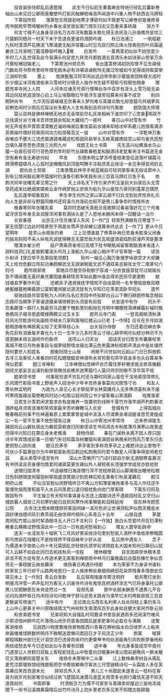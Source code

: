 <!-- { "loadSidebar": true } -->
　　投宣谕张侍郎乱后遇毘陵
　　此生今日似前生重着麻衣特地行经乱后囊新巻轴出山来见旧公卿雨笼蛬壁吟灯影风触蝉枝噪浪声闻道中兴重人物不妨西去马蹄轻
　　下第投所知
　　落第愁生晓鼓初地寒才薄欲何如不辞更写公卿巻却是难修骨肉书御苑早莺啼暖树钓乡春水浸贫居拟离门馆东归去又恐重来事转疎
　　哭方干
　　何言寸禄不沾身身没诗名万古存况有数篇关敎化得无余庆及儿孙渔樵共垒坟三尺猿鹤同栖月一村天下未宁吾道丧更谁将酒酹吟魂
　　秋日泊浦江
　　一帆程歇九秋时漠漠芦花拂浪飞寒浦更无船并宿暮山时见鸟双归照云烽火惊离抱剪叶风霜逼暑衣江月渐明汀露湿静驱吟魄入微
　　白发吟
　　一茎两茎初似丝不妨惊度少年时几人乱世得及此今我满头何足悲九转灵丹那胜酒五音清乐未如诗家山苍翠万余尺藜杖楮冠输老儿
　　下第寄池州郑员外
　　省出蓬蒿修谒初防知曾不见生疎侯门数处将书荐帝里经年借宅居未必有诗堪讽诵秖怜无援过吹嘘如今足得成持取莫使江湖却钓鱼
　　塞上
　　旌旗鬛鬛汉将军闲出巡边帝命新沙塞旋收饶帐幙犬戎时杀少烟尘冰河夜渡偷来马雪岭时分猎去人独作书生疑不穏软弓轻劒也随身
　　赠题兠率寺闲上人院
　　人间寺应诸天号真行僧禅此寺中百岁有涯头上雪万般无染耳边风挂帆波浪惊心白上马尘埃翳眼红毕竟浮生谩劳役算来何事不成空
　　别四明钟尚书
　　九华天际碧嵯峨无奈春来入梦何难与英雄论敎化却思猿鸟共烟萝风前栁态闲时少雨后花容淡处多都大人生有离别且将诗句代离歌
　　题防国大师塔
　　莫认双林是佛林禅栖无地亦无金塔前尽礼灰来相衲下谁宗印了心笠象明双不见线源分派寸难寻吾师觉路余知处大藏经门一夜吟
　　春日山中对雪有作
　　竹树无声或有声霏霏漠漠散还凝岭梅谢后重妆蘂岩水铺来却结冰牢系鹿儿防猎客满添茶鼎侯吟僧好将膏雨同功力松径莓苔又一层
　　山中对雪有作
　　一浑乾坤万象收唯应不壅大江流虎狼遇猎难藏迹松栢因风易举头玉帐英雄携妓赏山邨鸟雀共民愁岂堪久蔽苍苍色须放三光照九州
　　戏题王处士书斋
　　先生高兴似樵渔水鸟山猿一处居石径可行苔色厚钓竿时斫竹丛疎欺春秖爱和醅酒讳老犹看夹注书莫道无金空有寿有金无寿欲何如
　　早发
　　东牕未明尘梦苏呼童结束登征途落叶铺霜马蹄滑寒猿啸月人心孤时逆帽檐风刮顶旋呵鞭手冻粘须青云快活一未见争得安闲钓五湖
　　题仇处士郊居
　　江南景簇此林亭手板蓝裾自可轻洞里客来无俗话郭中人到有公情闲敲岩果呼猿接时钓溪鱼引鹤争笑我有诗三百首马蹄红日急于名
　　依韵次同年张曙先辈见寄之什
　　天上诗名天下传引来齐列玉皇前大仙录后头无雪至药成来灶絶烟笑蹑紫云金作阙梦抛尘世铁为船九华山叟惊凡骨同到蓬莱岂偶然
　　乱后逢李昭象叙别
　　李生李生何所之家山窣云胡不归兵戈到处弄性命礼乐向人生是非却与野猿同橡坞还将溪鸟共渔矶也知不是男儿事争奈时情贱布衣
　　晚春寄同年张曙先辈
　　莫将时态破天真秖合高歌醉过春易落好花三个月难留浮世百年身无金润屋浑闲事有酒扶头是了人恩地未酬闲未得一回醒话一沾巾
　　长安春感
　　出京无计住京难深入东风【一作门】转索然满眼有花寒食下一家无信楚江边此时晴景愁于雨是处莺声苦却蝉公道算来终达去【一作了】更从今日望明年
　　登灵山水阁贻钓者
　　江上见僧谁是了修斋补衲日劳身未胜渔父闲垂钓独背斜阳不采人纵有风波犹得睡总无蓑笠始为贫瓦瓶盛酒瓷瓯酌荻浦芦湾是要津
　　赠溧水崔少府
　　庭户萧条燕雀喧日高牕下枕书眠秖闻留客敎酤酒未省逢人説料钱洞口礼星披鹤氅溪头吟月上渔船九华山叟心相许不计官卑赠一篇
　　读张仆射诗【曾应举不及第投笔领郡】
　　秋吟一轴见心胸万象搜罗咏欲空才大却嫌天上桂世危翻立阵前功亷颇解武文无説谢眺能文武不通双美总输张太守二南章句六钧弓
　　题所居邨舍
　　家随兵尽屋空存税额宁容减一分衣食旋营犹可过赋输长急不堪闻蚕无夏织桑充寨田废春耕犊劳军如此数州谁会得杀民将尽更邀勲
　　献钱塘县罗著作判官
　　还鄕夫子遇贤侯抚字情知不自由莫把一名专懊恼放敎双眼絶寃雠猩袍懒着辞公宴鹤氅闲披访道流犹有九华知已在羡君高卧早囘头
　　遣怀
　　驱驰歧路共营营秖为人间利与名红杏园中终拟醉白云山下懒归耕题桥每念相如志佩印当期季子荣谩道彊亲堪倚赖到头须是有前程
　　长安道中有作
　　囘头不忍看羸僮一路行人我最穷马迹蹇于槐影里钓船抛在月明中帽檐晓滴淋蝉露衫袖时飘巻鴈风子细寻思底模様腾腾又过玉关东
　　题开元寺门阁
　　一登高阁眺清秋满目风光尽胜游何处画桡寻緑水几家鸣笛咽红楼云山巳老【一作降】应长在岁月如波秖暗游唯有禅居离尘俗了无荣辱挂心头
　　出关投孙侍御
　　东归还着旧麻衣争免花前有泪垂每岁春光九十日一生年少几多时青云寸禄心耕早明月仙枝分种迟不为感恩酬未得五湖闲作钓鱼师
　　送项山人归天台
　　因话天台归思生布囊藤杖笑离城不敎日月拘身事自与烟萝结野情龙镇古潭云色黒露淋秋桧鹤声清此中是处堪终隠何要世人知姓名
　　题衡阳隠士山居
　　闲居不问世如何云起山门日巳斜放鹤去寻三岛客任人来看四时花松醪腊醖安神酒布水宵煎覔句茶毕竟金多也头白算来争得似君家
　　题江寺禅和
　　江寺禅僧似悟禅坏衣芒履住茅轩懒求施主修真像翻説经文是妄言出浦钓船惊宿鴈伐岩樵斧迸寒猿行人莫问师宗防眼不浮华耳不喧
　　题弟侄书堂
　　何事居穷道不穷乱时还与静时同家山虽在干戈地弟侄常修礼乐风牕竹影摇书案上野泉声入砚池中少年辛苦终身事莫向光隂惰寸功
　　和友人寄长林孟明府
　　为政为人渐见心长才聊屈宰长林莫嫌月入无多俸须喜秋来不废吟寒雨旋疎丛菊艳晚风时动小松隂讼庭闲寂公书少留客看山索酒斟
　　戏赠渔家
　　见君生计羡君闲求食求衣有底难养一箔蚕供钓线种千茎竹作渔竿胡芦杓酌春浓酒舴艋舟流夜涨滩却笑侬家最辛苦听蝉鞭马入长安
　　登城有作
　　上得孤城向晚春眼前何事不伤神遍看原上累累冢曾是城中汲汲人尽谓黄金堪润屋谁思荒骨旋成尘一名一宦平生事不放愁侵易过身
　　秋日山中寄池州李常侍
　　近来参谒陡生疎因向云山僻处居出为羇孤营粝食归同弟侄读生书风凋古木秋隂薄月满寒山夜景虚但得中兴知已在算应身未老樵渔
　　辞杨侍郎
　　春在门阑秋未离不因人荐只因诗半年宾馆成前事一日侯门失旧知霜岛树雕猿叫夜湖田谷熟鴈来时西风万里东归去更把愁心説向谁
　　题汪氏茅亭
　　茅亭客到多称竒茅亭之上难题诗出尘景物不可状小手篇章徒尔为牛畔稻苗新雨后鹤边松韵晩风时君今酷爱人间事争得安闲老在兹
　　喜从弟雪中逺至有作
　　深山大雪懒开门门迳行踪自尔新无酒御寒虽寡况有书供读且资身便均情爱同诸弟莫更生疎似外人昼短夜长须强学学成贫亦胜他贫
　　送僧归国清寺
　　吟送越僧归海涯僧行浑不觉程赊路沿山脚潮痕出睡倚松根日色斜撼锡度岗猿抱树挈瓶盛浪鹭翘沙到防禅后知无事看引秋泉灌藕花
　　题汪明府山居
　　不似当官秖似闲野情终日不离山方知薄宦难拘束多与高人作往还牛笛慢吹烟雨里稻苗平入水云间羡君公退归攲枕免向他门厚客顔
　　下第东归将及故园有作
　　平生操立有天知何事谋身与志违上国献诗还不遇故园经乱又空归山城欲暮人烟敛江月初寒钓艇归且把风寒作闲事懒能和泪拜庭闱
　　宿东林寺题愿公院
　　古寺沈沈僧未眠搘颐将客説闲縁一溪月色非尘世满洞松声似雨天檐底水涵抄律烛牕间风引煮茶烟无由住得吟相伴心系青云十五年
　　山居自遣
　　茅屋周囘松竹隂山翁时挈酒相寻无人开口不言利只【一作独】我白头空爱吟月在钓潭秋睡重云横樵迳野情深此中一日过一日有底闲愁得到心
　　赠友人罢举赴辟命
　　连天一水浸吴东十幅帆飞二月风好景采抛诗句里别愁驱入酒杯中渔依岸栁眠圆影鸟傍嵒花戏暖红不是桂枝终不得自縁年少好从戎
　　乱后旅中遇友人
　　念子为儒道未亨依依心向十年兄莫因乱世轻依托须学前贤隠姓名大国未知何日静旧山犹可入云耕不如自此同归去帆挂秋风一信程
　　赠休粮僧
　　自言因病学休粮本意非求不死方徒有至人传道术更无斋客到禅房雨中林鸟归巢晚霜后嵒猿拾橡忙争似吾师无一事穏披云衲坐藤床
　　维扬春日再遇孙侍御
　　本为荣家不为身读书谁料转家贫三年行却千山路两地思归一主人络岸栁丝悬细雨綉田花朶弄残春多情御史应嗟见未上【一作到】青云白发新
　　乱后宿南陵废寺寄沈明府
　　秖共寒灯坐到明塞鸿冲雪一声声乱时为客无人识废寺吟诗有鬼惊且把酒杯添志气巳将身事托公卿男儿仗劒酬恩在未肯徒然过一生
　　投郑先辈
　　匣中长劒未酬恩不遇男儿不合论闷向酒杯吞日月闲将诗句问乾坤宁辞马足劳关路肻为渔竿忆水村两鬂欲斑三百首更敎装写傍谁门
　　途中有作
　　无论南北与西东名利牵人处处同枕上事仍多马上山中心更甚关中川原晚结隂沈气艸树秋生索漠风百岁此身如且健大家闲作卧云翁
　　和舍弟题书堂
　　兄弟将知大自强乱时同葺读书堂嵒泉遇雨多还闹溪竹唯风少即凉借艸醉吟花片落傍山闲步药苗香团圆后是家肥事何必盈仓与满箱
　　送蜀客游维扬
　　见説西川物景繁维扬景物胜西川青春花栁树临水白日绮罗人上船夹岸画楼难惜醉数桥明月不敎眠送君懒问君回日才子风流正少年
　　旅寓
　　暗算鄕程隔数州欲归无计泪空流巳违骨肉来时约更束琴书何处游画角引风吹断梦垂杨和雨结成愁去年今日还如此似与青春有旧雠
　　途中春
　　年光身事旋成空毕竟何门遇至公人世鹤归双鬂上客程蛇绕乱山中牧童向日眠春艸渔父隈岩避晩风一醉未醒花又落故鄕囘首楚关东
　　维扬冬末寄幙中二从事
　　江上数株桑枣树自从离乱更荒凉那堪旅馆经残腊秖把空书寄故鄕典尽客衣三尺雪链精诗句一头霜故人多在芙蓉幕应笑孜孜道未光
　　辞郑员外入关
　　男儿三十尚蹉跎未遂青云一桂科在客易为销岁月到家难住似经过帆飞楚国风涛濶马渡蓝关雨雪多长把行藏信天道不知天道竟如何
　　书斋即事
　　时清秖合力为儒不可家贫与善疎卖却屋边三亩地添成牕下一床书沿溪摘果霜晴后出竹吟诗月上初乡里老农多见笑不知稽古胜耕锄

